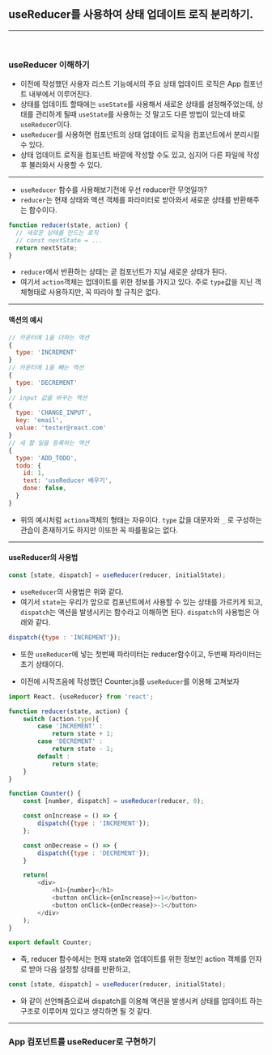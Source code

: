 ## useReducer를 사용하여 상태 업데이트 로직 분리하기.

--- 

<br />

### useReducer 이해하기
- 이전에 작성했던 사용자 리스트 기능에서의 주요 상태 업데이트 로직은 App 컴포넌트 내부에서 이루어진다.
- 상태를 업데이트 할때에는 `useState`를 사용해서 새로운 상태를 설정해주었는데, 상태를 관리하게 될때 `useState`를 사용하는 것 말고도 다른 방법이 있는데 바로 `useReducer`이다. 
- `useReducer`를 사용하면 컴포넌트의 상태 업데이트 로직을 컴포넌트에서 분리시킬 수 있다.
- 상태 업데이트 로직을 컴포넌트 바깥에 작성할 수도 있고, 심지어 다른 파일에 작성 후 불러와서 사용할 수 있다.

---

- `useReducer` 함수를 사용해보기전에 우선 reducer란 무엇일까?
- `reducer`는 현재 상태와 액션 객체를 파라미터로 받아와서 새로운 상태를 반환해주는 함수이다.

```js
function reducer(state, action) {
  // 새로운 상태를 만드는 로직
  // const nextState = ...
  return nextState;
}
```

- `reducer`에서 반환하는 상태는 곧 컴포넌트가 지닐 새로운 상태가 된다.
- 여기서 `action`객체는 업데이트를 위한 정보를 가지고 있다. 주로 `type`값을 지닌 객체형태로 사용하지만, 꼭 따라야 할 규칙은 없다.

---
#### 액션의 예시

```js
// 카운터에 1을 더하는 액션
{
  type: 'INCREMENT'
}
// 카운터에 1을 빼는 액션
{
  type: 'DECREMENT'
}
// input 값을 바꾸는 액션
{
  type: 'CHANGE_INPUT',
  key: 'email',
  value: 'tester@react.com'
}
// 새 할 일을 등록하는 액션
{
  type: 'ADD_TODO',
  todo: {
    id: 1,
    text: 'useReducer 배우기',
    done: false,
  }
}
```

- 위의 예시처럼 `actiona`객체의 형태는 자유이다. `type` 값을 대문자와 `_` 로 구성하는 관습이 존재하기도 하지만 이또한 꼭 따를필요는 없다.

---

#### useReducer의 사용법

```js
const [state, dispatch] = useReducer(reducer, initialState);
```

- `useReducer`의 사용법은 위와 같다.
- 여기서 `state`는 우리가 앞으로 컴포넌트에서 사용할 수 있는 상태를 가르키게 되고, `dispatch`는 액션을 발생시키는 함수라고 이해하면 된다. `dispatch`의 사용법은 아래와 같다.

```js
dispatch({type : 'INCREMENT'});
```

- 또한 `useReducer`에 넣는 첫번째 파라미터는 reducer함수이고, 두번째 파라미터는 초기 상태이다.

- 이전에 시작즈음에 작성했던 Counter.js를 `useReducer`를 이용해 고쳐보자

```js
import React, {useReducer} from 'react';

function reducer(state, action) {
    switch (action.type){
        case 'INCREMENT' : 
            return state + 1;
        case 'DECREMENT' : 
            return state - 1;
        default : 
            return state;
    }
}

function Counter() {
    const [number, dispatch] = useReducer(reducer, 0);

    const onIncrease = () => {
        dispatch({type : 'INCREMENT'});
    };

    const onDecrease = () => {
        dispatch({type : 'DECREMENT'});
    }

    return(
        <div>
            <h1>{number}</h1>
            <button onClick={onIncrease}>+1</button>
            <button onClick={onDecrease}>-1</button>
        </div>
    );
}

export default Counter;
```

- 즉, reducer 함수에서는 현재 state와 업데이트를 위한 정보인 action 객체를 인자로 받아 다음 설정할 상태를 반환하고, 


```js
const [state, dispatch] = useReducer(reducer, initialState);
```

- 와 같이 선언해줌으로써 dispatch를 이용해 액션을 발생시켜 상태를 업데이트 하는 구조로 이루어져 있다고 생각하면 될 것 같다.

---

### App 컴포넌트를 useReducer로 구현하기

